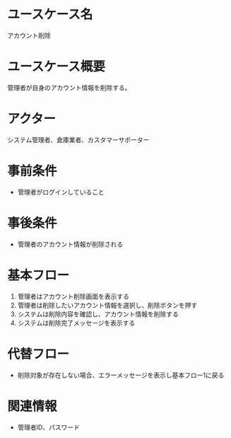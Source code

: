 # ユースケース名
アカウント削除

# ユースケース概要
管理者が自身のアカウント情報を削除する。

# アクター
システム管理者、倉庫業者、カスタマーサポーター

# 事前条件
- 管理者がログインしていること

# 事後条件
- 管理者のアカウント情報が削除される

# 基本フロー
1. 管理者はアカウント削除画面を表示する
2. 管理者は削除したいアカウント情報を選択し、削除ボタンを押す
3. システムは削除内容を確認し、アカウント情報を削除する
4. システムは削除完了メッセージを表示する

# 代替フロー
- 削除対象が存在しない場合、エラーメッセージを表示し基本フロー1に戻る

# 関連情報
- 管理者ID、パスワード
